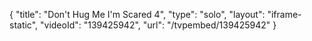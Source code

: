 {
    "title": "Don't Hug Me I'm Scared 4",
    "type": "solo",
    "layout": "iframe-static",
    "videoId": "139425942",
    "url": "\/tvpembed\/139425942"
}